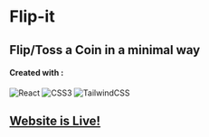 # Flip-it 
 **Flip/Toss a Coin in a minimal way**
 ----
#### Created with : </br> 
![React](https://img.shields.io/badge/-React-000?&logo=react)
 ![CSS3](https://img.shields.io/badge/-CSS3-000?&logo=css3) ![TailwindCSS](https://img.shields.io/badge/-TailwindCSS-000?&logo=tailwind-css)
 
 ## [Website is Live!]()
